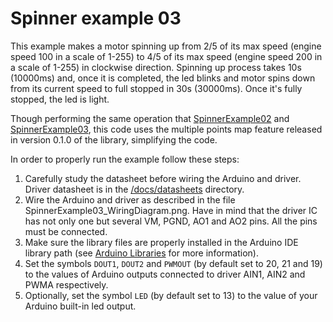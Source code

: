 # Spinner example 03
This example makes a motor spinning up from 2/5 of its max speed (engine speed 100 in a scale of 1-255) to 4/5 of its max speed (engine speed 200 in a scale of 1-255) in clockwise direction. Spinning up process takes 10s (10000ms) and, once it is completed, the led blinks and motor spins down from its current speed to full stopped in 30s (30000ms). Once it's fully stopped, the led is light.

Though performing the same operation that [SpinnerExample02](https://github.com/VGavara/ArduinoTB6612FNG/tree/main/examples/Spinner/SpinnerExample02) and [SpinnerExample03](https://github.com/VGavara/ArduinoTB6612FNG/tree/main/examples/Spinner/SpinnerExample03), this code uses the multiple points map feature released in version 0.1.0 of the library, simplifying the code.

In order to properly run the example follow these steps:
1. Carefully study the datasheet before wiring the Arduino and driver. Driver datasheet is in the [/docs/datasheets](https://github.com/VGavara/ArduinoTB6612FNG/tree/main/docs/datasheets) directory.
2. Wire the Arduino and driver as described in the file SpinnerExample03_WiringDiagram.png. Have in mind that the driver IC has not only one but several VM, PGND, AO1 and AO2 pins. All the pins must be connected. 
3. Make sure the library files are properly installed in the Arduino IDE library path (see [Arduino Libraries](https://www.arduino.cc/en/Hacking/Libraries) for more information).
4. Set the symbols `DOUT1`, `DOUT2` and `PWMOUT` (by default set to 20, 21 and 19) to the values of Arduino outputs connected to driver AIN1, AIN2 and PWMA respectively.
5. Optionally, set the symbol `LED` (by default set to 13) to the value of your Arduino built-in led output.